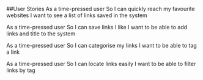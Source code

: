 ##User Stories
As a time-pressed user
So I can quickly reach my favourite websites
I want to see a list of links saved in the system

As a time-pressed user
So I can save links I like
I want to be able to add links and title to the system

As a time-pressed user
So I can categorise my links
I want to be able to tag a link

As a time-pressed user
So I can locate links easily
I want to be able to filter links by tag
